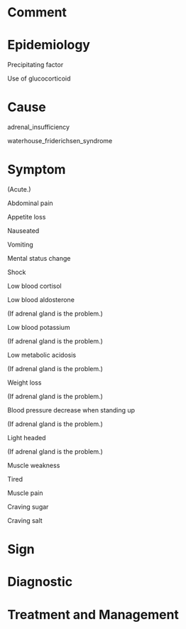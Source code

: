# Comment

# Epidemiology

Precipitating factor

Use of glucocorticoid

# Cause

adrenal_insufficiency

waterhouse_friderichsen_syndrome

# Symptom

(Acute.)

Abdominal pain

Appetite loss

Nauseated

Vomiting

Mental status change

Shock

Low blood cortisol

Low blood aldosterone

(If adrenal gland is the problem.)

Low blood potassium

(If adrenal gland is the problem.)

Low metabolic acidosis

(If adrenal gland is the problem.)

Weight loss

(If adrenal gland is the problem.)

Blood pressure decrease when standing up

(If adrenal gland is the problem.)

Light headed

(If adrenal gland is the problem.)

Muscle weakness

Tired

Muscle pain

Craving sugar

Craving salt

# Sign

# Diagnostic

# Treatment and Management
